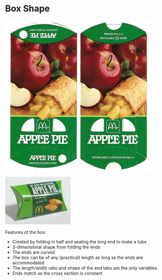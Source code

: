 # Box Shape

![](images/Clean_flat.png)

![](images/Clean_folded.png)

Features of the box:

* Created by folding in half and sealing the long end to make a tube
* 3-dimensional shape from folding the ends
* The ends are curved
* The box can be of any (practical) length as long as the ends are accommodated
* The length/width ratio and shape of the end tabs are the only variables
* Ends match so the cross section is constant